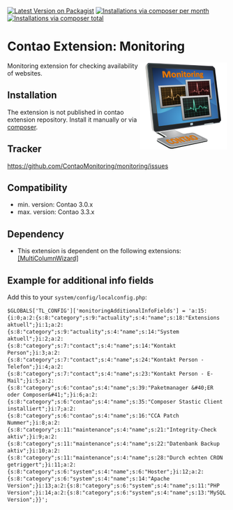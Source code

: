 [![Latest Version on Packagist](http://img.shields.io/packagist/v/cliffparnitzky/monitoring.svg?style=flat)](https://packagist.org/packages/cliffparnitzky/monitoring)
[![Installations via composer per month](http://img.shields.io/packagist/dm/cliffparnitzky/monitoring.svg?style=flat)](https://packagist.org/packages/cliffparnitzky/monitoring)
[![Installations via composer total](http://img.shields.io/packagist/dt/cliffparnitzky/monitoring.svg?style=flat)](https://packagist.org/packages/cliffparnitzky/monitoring)

Contao Extension: Monitoring
============================

<img align="right" width="200" height="200" src="https://raw.githubusercontent.com/ContaoMonitoring/documentation/master/logo/ContaoMonitoring_Logo_200x200.png">

Monitoring extension for checking availability of websites.


Installation
------------

The extension is not published in contao extension repository.
Install it manually or via [composer](https://packagist.org/packages/cliffparnitzky/monitoring).


Tracker
-------

https://github.com/ContaoMonitoring/monitoring/issues


Compatibility
-------------

- min. version: Contao 3.0.x
- max. version: Contao 3.3.x


Dependency
----------

- This extension is dependent on the following extensions: [[MultiColumnWizard]](https://contao.org/en/extension-list/view/MultiColumnWizard.html)


Example for additional info fields
----------------------------------

Add this to your `system/config/localconfig.php`:

    $GLOBALS['TL_CONFIG']['monitoringAdditionalInfoFields'] = 'a:15:{i:0;a:2:{s:8:"category";s:9:"actuality";s:4:"name";s:18:"Extensions aktuell";}i:1;a:2:{s:8:"category";s:9:"actuality";s:4:"name";s:14:"System aktuell";}i:2;a:2:{s:8:"category";s:7:"contact";s:4:"name";s:14:"Kontakt Person";}i:3;a:2:{s:8:"category";s:7:"contact";s:4:"name";s:24:"Kontakt Person - Telefon";}i:4;a:2:{s:8:"category";s:7:"contact";s:4:"name";s:23:"Kontakt Person - E-Mail";}i:5;a:2:{s:8:"category";s:6:"contao";s:4:"name";s:39:"Paketmanager &#40;ER oder Composer&#41;";}i:6;a:2:{s:8:"category";s:6:"contao";s:4:"name";s:35:"Composer Stastic Client installiert";}i:7;a:2:{s:8:"category";s:6:"contao";s:4:"name";s:16:"CCA Patch Nummer";}i:8;a:2:{s:8:"category";s:11:"maintenance";s:4:"name";s:21:"Integrity-Check aktiv";}i:9;a:2:{s:8:"category";s:11:"maintenance";s:4:"name";s:22:"Datenbank Backup aktiv";}i:10;a:2:{s:8:"category";s:11:"maintenance";s:4:"name";s:28:"Durch echten CRON getriggert";}i:11;a:2:{s:8:"category";s:6:"system";s:4:"name";s:6:"Hoster";}i:12;a:2:{s:8:"category";s:6:"system";s:4:"name";s:14:"Apache Version";}i:13;a:2:{s:8:"category";s:6:"system";s:4:"name";s:11:"PHP Version";}i:14;a:2:{s:8:"category";s:6:"system";s:4:"name";s:13:"MySQL Version";}}';